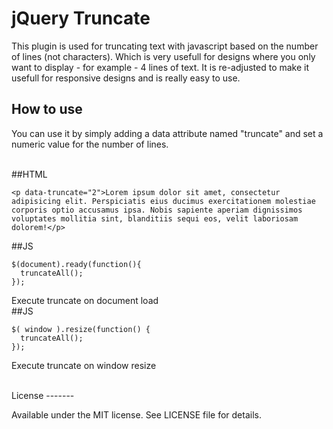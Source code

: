 jQuery Truncate
===========

This plugin is used for truncating text with javascript based on the number of lines (not characters). Which is very usefull for designs where you only want to display - for example - 4 lines of text. It is re-adjusted to make it usefull for responsive designs and is really easy to use.

How to use
--------
You can use it by simply adding a data attribute named "truncate" and set a numeric value for the number of lines.
<br><br>

##HTML<br>
```
<p data-truncate="2">Lorem ipsum dolor sit amet, consectetur adipisicing elit. Perspiciatis eius ducimus exercitationem molestiae corporis optio accusamus ipsa. Nobis sapiente aperiam dignissimos voluptates mollitia sint, blanditiis sequi eos, velit laboriosam dolorem!</p>
```

##JS
```
$(document).ready(function(){
  truncateAll();
});
```
Execute truncate on document load
<br>
##JS
```
$( window ).resize(function() {
  truncateAll();
});
```
Execute truncate on window resize

<br>
License
-------

Available under the MIT license. See LICENSE file for details.
